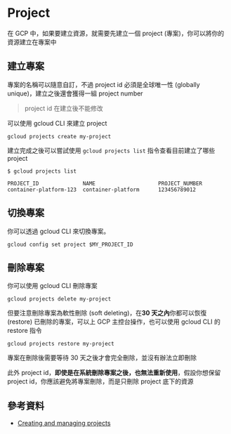 # Project

在 GCP 中，如果要建立資源，就需要先建立一個 project (專案)，你可以將你的資源建立在專案中

## 建立專案

專案的名稱可以隨意自訂，不過 project id 必須是全球唯一性 (globally unique)，建立之後還會獲得一組 project number

> project id 在建立後不能修改

可以使用 gcloud CLI 來建立 project

```shell
gcloud projects create my-project
```

建立完成之後可以嘗試使用 `gcloud projects list` 指令查看目前建立了哪些 project

```shell
$ gcloud projects list

PROJECT_ID              NAME                    PROJECT_NUMBER
container-platform-123  container-platform      123456789012
```

## 切換專案

你可以透過 gcloud CLI 來切換專案。

```shell
gcloud config set project $MY_PROJECT_ID
```

## 刪除專案

你可以使用 gcloud CLI 刪除專案

```shell
gcloud projects delete my-project
```

但要注意刪除專案為軟性刪除 (soft deleting)，在**30 天之內**你都可以恢復 (restore) 已刪除的專案，可以上 GCP 主控台操作，也可以使用 gcloud CLI 的 restore 指令

```shell
gcloud projects restore my-project
```

專案在刪除後需要等待 30 天之後才會完全刪除，並沒有辦法立即刪除

此外 project id，**即使是在系統刪除專案之後，也無法重新使用**，假設你想保留 project id，你應該避免將專案刪除，而是只刪除 project 底下的資源

## 參考資料

- [Creating and managing projects](https://cloud.google.com/resource-manager/docs/creating-managing-projects)
